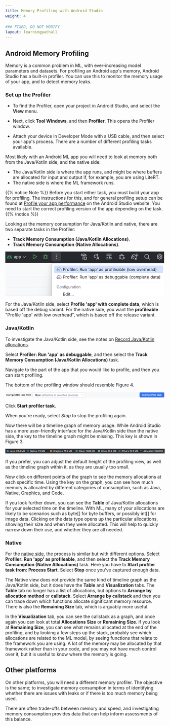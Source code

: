 ```yaml
---
title: Memory Profiling with Android Studio
weight: 4

### FIXED, DO NOT MODIFY
layout: learningpathall
---
```


## Android Memory Profiling
Memory is a common problem in ML, with ever-increasing model parameters and datasets. For profiling an Android app's memory, Android Studio has a built-in profiler. You can use this to monitor the memory usage of your app, and to detect memory leaks.

### Set up the Profiler

* To find the Profiler, open your project in Android Studio, and select the **View** menu.

* Next, click  **Tool Windows**, and then **Profiler**. This opens the Profiler window. 

* Attach your device in Developer Mode with a USB cable, and then select your app's process. There are a number of different profiling tasks available.

Most likely with an Android ML app you will need to look at memory both from the Java/Kotlin side, and the native side: 

* The Java/Kotlin side is where the app runs, and might be where buffers are allocated for input and output if, for example, you are using LiteRT. 
* The native side is where the ML framework runs. 

{{% notice Note %}}
Before you start either task, you must build your app for profiling. The instructions for this, and for general profiling setup can be found at [Profile your app performance](https://developer.android.com/studio/profile) on the Android Studio website. You need to start the correct profiling version of the app depending on the task.
{{% /notice %}}

Looking at the memory consumption for Java/Kotlin and native, there are two separate tasks in the Profiler: 

* **Track Memory Consumption (Java/Kotlin Allocations)**.
* **Track Memory Consumption (Native Allocations)**.

![Android Studio profiling run types alt-text#center](android-profiling-version.png "Figure 3: Profiling Run Versions")

For the Java/Kotlin side, select **Profile 'app' with complete data**, which is based off the debug variant. For the native side, you want the **profileable** "Profile 'app' with low overhead", which is based off the release variant.

### Java/Kotlin

To investigate the Java/Kotlin side, see the notes on [Record Java/Kotlin allocations](https://developer.android.com/studio/profile/record-java-kotlin-allocations).

Select **Profiler: Run 'app' as debuggable**, and then select the **Track Memory Consumption (Java/Kotlin Allocations)** task. 

Navigate to the part of the app that you would like to profile, and then you can start profiling. 

The bottom of the profiling window should resemble Figure 4. 

![Android Studio Start Profile alt-text#center](start-profile-dropdown.png "Figure 4: Start Profile")

Click **Start profiler task**.

When you're ready, select *Stop* to stop the profiling again. 

Now there will be a timeline graph of memory usage. While Android Studio has a more user-friendly interface for the Java/Kotlin side than the native side, the key to the timeline graph might be missing. This key is shown in Figure 3. 

![Android Studio memory key alt-text#center](profiler-jk-allocations-legend.png "Figure 3: Memory key for the Java/Kotlin Memory Timeline")

If you prefer, you can adjust the default height of the profiling view, as well as the timeline graph within it, as they are usually too small. 

Now click on different points of the graph to see the memory allocations at each specific time. Using the key on the graph, you can see how much memory is allocated by different categories of consumption, such as Java, Native, Graphics, and Code.

If you look further down, you can see the **Table** of Java/Kotlin allocations for your selected time on the timeline. With ML, many of your allocations are likely to be scenarios such as byte[] for byte buffers, or possibly int[] for image data. Clicking on the data type opens up the particular allocations, showing their size and when they were allocated. This will help to quickly narrow down their use, and whether they are all needed.

### Native

For the [native side](https://developer.android.com/studio/profile/record-native-allocations), the process is similar but with different options. Select **Profiler: Run 'app' as profileable**, and then select the **Track Memory Consumption (Native Allocations)** task. Here you have to **Start profiler task from: Process Start**. Select **Stop** once you've captured enough data.

The Native view does not provide the same kind of timeline graph as the Java/Kotlin side, but it does have the **Table** and **Visualization** tabs. The **Table** tab no longer has a list of allocations, but options to **Arrange by allocation method** or **callstack**. Select **Arrange by callstack** and then you can trace down which functions allocate significant memory resource. There is also the **Remaining Size** tab, which is arguably more useful. 

In the **Visualization** tab, you can see the callstack as a graph, and once again you can look at total **Allocations Size** or **Remaining Size**. If you look at **Remaining Size**, you can see what remains allocated at the end of the profiling, and by looking a few steps up the stack, probably see which allocations are related to the ML model, by seeing functions that relate to the framework you are using. A lot of the memory may be allocated by that framework rather than in your code, and you may not have much control over it, but it is useful to know where the memory is going.

## Other platforms

On other platforms, you will need a different memory profiler. The objective is the same; to investigate memory consumption in terms of identifying whether there are issues with leaks or if there is too much memory being used. 

There are often trade-offs between memory and speed, and investigating memory consumption provides data that can help inform assessments of this balance.


